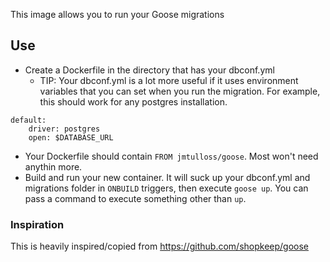 This image allows you to run your Goose migrations

Use
---

- Create a Dockerfile in the directory that has your dbconf.yml
  - TIP: Your dbconf.yml is a lot more useful if it uses environment variables
    that you can set when you run the migration. For example, this should work
    for any postgres installation.
```
default:
    driver: postgres
    open: $DATABASE_URL
```

- Your Dockerfile should contain `FROM jmtulloss/goose`. Most won't need
  anythin more.
- Build and run your new container. It will suck up your dbconf.yml and
  migrations folder in `ONBUILD` triggers, then execute `goose up`. You
  can pass a command to execute something other than `up`.

### Inspiration

This is heavily inspired/copied from https://github.com/shopkeep/goose

